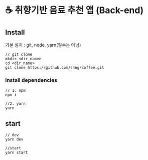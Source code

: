 # ☕ 취향기반 음료 추천 앱 (Back-end)

## Install

기본 설치 : git, node, yarn(필수는 아님)

```
// git clone
mkdir <dir_name>
cd <dir_name>
git clone https://github.com/s4ng/coffee.git
```

### install dependencies
```
// 1. npm
npm i

//2. yarn
yarn
```

## start
```
// dev
yarn dev

//start
yarn start
```
